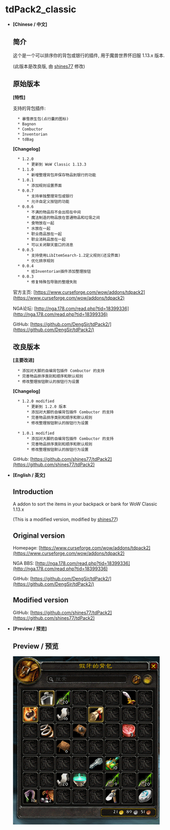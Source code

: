 # tdPack2_classic

* **[Chinese / 中文]**

	## 简介

	这个是一个可以排序你的背包或银行的插件, 用于魔兽世界怀旧服 1.13.x 版本.

	(此版本是改良版, 由 [shines77](https://github.com/shines77/) 修改)

	## 原始版本

	**[特性]**

	支持的背包插件:

		* 暴雪原生包(点行囊的图标)
		* Bagnon
		* Combuctor
		* Inventorian
		* tdBag

	**[Changelog]**

		* 1.2.0
			* 更新到 WoW Classic 1.13.3
		* 1.1.0
			* 新增整理背包并保存物品到银行的功能
		* 1.0.1
			* 添加规则设置界面
		* 0.0.7
			* 支持单独整理背包或银行
			* 允许自定义按钮的功能
		* 0.0.6
			* 不满的物品将不会出现在中间
			* 魔法制造的物品放在普通物品和垃圾之间
			* 食物放在一起
			* 水放在一起
			* 职业商品放在一起
			* 职业消耗品放在一起
			* 可以关闭聊天窗口的消息
		* 0.0.5
			* 支持使用LibItemSearch-1.2定义规则(还没界面)
			* 优化排序规则
		* 0.0.4
			* 给Inventorian插件添加整理按钮
		* 0.0.3
			* 修复特殊包导致的整理失败

	官方主页: [https://www.curseforge.com/wow/addons/tdpack2](https://www.curseforge.com/wow/addons/tdpack2)

	NGA论坛: [http://nga.178.com/read.php?tid=18399336](http://nga.178.com/read.php?tid=18399336)

	GitHub: [https://github.com/DengSir/tdPack2/](https://github.com/DengSir/tdPack2/)

	## 改良版本

	**[主要改进]**

		* 添加对大脚的自编背包插件 Combuctor 的支持
		* 完善物品排序类别和顺序和默认规则
		* 修改整理按钮默认的按钮行为设置

	**[Changelog]**

		* 1.2.0 modified
			* 更新到 1.2.0 版本
			* 添加对大脚的自编背包插件 Combuctor 的支持
			* 完善物品排序类别和顺序和默认规则
			* 修改整理按钮默认的按钮行为设置

		* 1.0.1 modified
			* 添加对大脚的自编背包插件 Combuctor 的支持
			* 完善物品排序类别和顺序和默认规则
			* 修改整理按钮默认的按钮行为设置

	GitHub: [https://github.com/shines77/tdPack2](https://github.com/shines77/tdPack2)

* **[English / 英文]**

	## Introduction

	A addon to sort the items in your backpack or bank for WoW Classic 1.13.x

	(This is a modified version, modified by [shines77](https://github.com/shines77/))

	## Original version

	Homepage: [https://www.curseforge.com/wow/addons/tdpack2](https://www.curseforge.com/wow/addons/tdpack2)

	NGA BBS: [http://nga.178.com/read.php?tid=18399336](http://nga.178.com/read.php?tid=18399336)

	GitHub: [https://github.com/DengSir/tdPack2/](https://github.com/DengSir/tdPack2/)

	## Modified version

	GitHub: [https://github.com/shines77/tdPack2](https://github.com/shines77/tdPack2)

* **[Preview / 预览]**

	## Preview / 预览

	![tdPack2](https://github.com/shines77/tdPack2/raw/master/tdPack2.gif)
